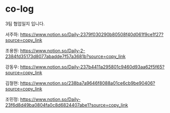 # co-log
3팀 협업일지 입니다.

서주하: https://www.notion.so/Daily-2379f030290b80508f40d061f9ce1f27?source=copy_link

조용원: https://www.notion.so/Daily-2-2384fd35173d8077abadde7f57a3681b?source=copy_link

강동우: https://www.notion.so/Daily-237b4411a295801c9460d93aa62f5f65?source=copy_link

김철현: https://www.notion.so/238ba7a9646f8088a01ce6cb9be90406?source=copy_link

조민정: https://www.notion.so/Daily-23f6d8d49ba0804fa0c8d6824407abe1?source=copy_link
